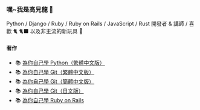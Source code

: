 ### 嘿~我是高見龍 🐉

Python / Django / Ruby / Ruby on Rails / JavaScript / Rust 開發者 & 講師 / 喜歡 🐈 🐈‍⬛ 以及非主流的新玩具 👋

#### 著作

- 📚 [為你自己學 Python（繁體中文版）](https://pythonbook.cc)
- 📚 [為你自己學 Git（繁體中文版）](https://gitbook.tw)
- 📚 [為你自己學 Git（簡體中文版）](http://www.pup.cn/bookDetail?id=20c72426b9e440fb8c9b343b344fd46a)
- 📚 [為你自己學 Git（日文版）](https://www.amazon.co.jp/%E3%82%84%E3%82%8A%E3%81%9F%E3%81%84%E3%81%93%E3%81%A8%E3%81%8C%E4%BB%8A%E3%81%99%E3%81%90%E3%82%8F%E3%81%8B%E3%82%8B-%E9%80%86%E5%BC%95%E3%81%8DGit%E5%85%A5%E9%96%80/dp/4798059595/)
- 📚 [為你自己學 Ruby on Rails](https://railsbook.tw)
